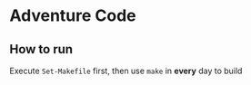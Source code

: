 # Adventure Code

## How to run

Execute `Set-Makefile` first, then use `make` in **every** day to build
